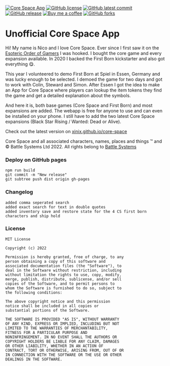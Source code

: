[![Core Space App](https://badgen.net/badge/app/latest/cyan)](https://xinix.github.io/core-space)
[![GitHub license](https://img.shields.io/github/license/xinix/core-space.svg)](https://github.com/xinix/core-space/blob/master/LICENSE)
[![GitHub latest commit](https://img.shields.io/github/last-commit/xinix/core-space.svg)](https://GitHub.com/xinix/core-space/commit/)
[![GitHub release](https://img.shields.io/github/release/xinix/core-space.svg)](https://GitHub.com/xinix/core-space/releases/)
[![Buy me a coffee](https://badgen.net/badge/icon/buy%20me%20a%20coffee?icon=kofi&label&color=red)](https://ko-fi.com/naicko)
[![GitHub forks](https://img.shields.io/github/forks/xinix/core-space.svg?style=social&label=Fork&maxAge=2592000)](https://GitHub.com/xinix/core-space/network/)

# Unofficial Core Space App

Hi! My name is Nico and I love Core Space. Ever since I first saw it on
the [Esoteric Order of Gamers](https://www.orderofgamers.com/games/core-space/) I was hooked. I
bought the core game and every expansion available. In 2020 I backed the First Born kickstarter and
also got everything 😋.

This year I volunteered to demo First Born at Spiel in Essen, Germany and was lucky enough to be
selected. I demoed the game for two days and got to work with Colin, Steward and Simon. After Essen
I got the idea to make an App for Core Space where players can lookup the item tokens they find the
game and get a detailed explanation about the symbols.

And here it is, both base games (Core Space and First Born) and most expansions are added. The
webapp is free for anyone to use and can even be installed on your phone. I still have to add the
two latest Core Space expansions (Black Star Rising / Wanted: Dead or Alive).

Check out the latest version on [xinix.github.io/core-space](https://xinix.github.io/core-space)

Core Space and all associated characters, names, places and things ™ and © Battle Systems Ltd 2022.
All rights belong to [Battle Systems](https://www.battlesystems.co.uk)

### Deploy on GitHub pages

```
npm run build
git commit -m "New release"
git subtree push dist origin gh-pages
```

### Changelog
```
added comma seperated search
added exact search for text in double quotes
added inventory save and restore state for the 4 CS first born characters and ship hold
```

### License

    MIT License

    Copyright (c) 2022

    Permission is hereby granted, free of charge, to any
    person obtaining a copy of this software and
    associated documentation files (the "Software"), to
    deal in the Software without restriction, including
    without limitation the rights to use, copy, modify,
    merge, publish, distribute, sublicense, and/or sell
    copies of the Software, and to permit persons to
    whom the Software is furnished to do so, subject to
    the following conditions:

    The above copyright notice and this permission
    notice shall be included in all copies or
    substantial portions of the Software.

    THE SOFTWARE IS PROVIDED "AS IS", WITHOUT WARRANTY
    OF ANY KIND, EXPRESS OR IMPLIED, INCLUDING BUT NOT
    LIMITED TO THE WARRANTIES OF MERCHANTABILITY,
    FITNESS FOR A PARTICULAR PURPOSE AND
    NONINFRINGEMENT. IN NO EVENT SHALL THE AUTHORS OR
    COPYRIGHT HOLDERS BE LIABLE FOR ANY CLAIM, DAMAGES
    OR OTHER LIABILITY, WHETHER IN AN ACTION OF
    CONTRACT, TORT OR OTHERWISE, ARISING FROM, OUT OF OR
    IN CONNECTION WITH THE SOFTWARE OR THE USE OR OTHER
    DEALINGS IN THE SOFTWARE.
